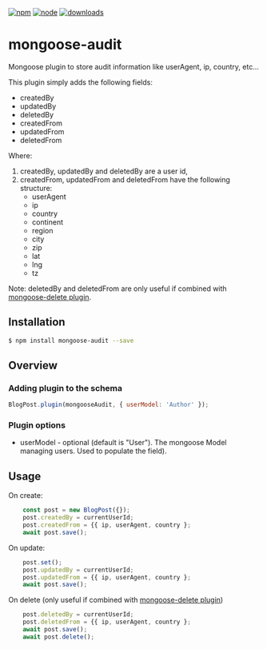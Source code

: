 [![npm][npm]][npm-url]
[![node][node]][node-url]
[![downloads][downloads]][downloads-url]

# mongoose-audit

Mongoose plugin to store audit information like userAgent, ip, country, etc...

This plugin simply adds the following fields: 
- createdBy
- updatedBy 
- deletedBy 
- createdFrom
- updatedFrom
- deletedFrom

Where: 
1. createdBy, updatedBy and deletedBy are a user id, 
2. createdFrom, updatedFrom and deletedFrom have the following structure:
   - userAgent
   - ip
   - country
   - continent
   - region
   - city
   - zip
   - lat
   - lng
   - tz

Note: deletedBy and deletedFrom are only useful if combined with [mongoose-delete plugin](https://www.npmjs.com/package/mongoose-delete).

## Installation

```sh
$ npm install mongoose-audit --save
```

## Overview

### Adding plugin to the schema

```js
BlogPost.plugin(mongooseAudit, { userModel: 'Author' });
```

### Plugin options

* userModel - optional (default is "User"). The mongoose Model managing users. Used to populate the field).

## Usage

On create:
```js
    const post = new BlogPost({});
    post.createdBy = currentUserId;
    post.createdFrom = {{ ip, userAgent, country };
    await post.save();
```

On update:
```js
    post.set();
    post.updatedBy = currentUserId;
    post.updatedFrom = {{ ip, userAgent, country };
    await post.save();
```

On delete (only useful if combined with [mongoose-delete plugin](https://www.npmjs.com/package/mongoose-delete))
```js
    post.deletedBy = currentUserId;
    post.deletedFrom = {{ ip, userAgent, country };
    await post.save();
    await post.delete();
```


[npm]: https://img.shields.io/npm/v/@cme-pro/mongoose-audit.svg
[npm-url]: https://npmjs.com/package/@cme-pro/mongoose-audit
[node]: https://img.shields.io/node/v/@cme-pro/mongoose-audit.svg
[node-url]: https://nodejs.org
[tests]: http://img.shields.io/travis/webpack-contrib/@cme-pro/mongoose-audit.svg
[tests-url]: https://travis-ci.org/webpack-contrib/@cme-pro/mongoose-audit
[downloads]: https://img.shields.io/npm/dt/@cme-pro/mongoose-audit.svg
[downloads-url]: https://npmjs.com/package/@cme-pro/mongoose-audit

